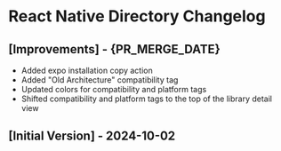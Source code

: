 # React Native Directory Changelog

## [Improvements] - {PR_MERGE_DATE}

- Added expo installation copy action
- Added "Old Architecture" compatibility tag
- Updated colors for compatibility and platform tags
- Shifted compatibility and platform tags to the top of the library detail view

## [Initial Version] - 2024-10-02
